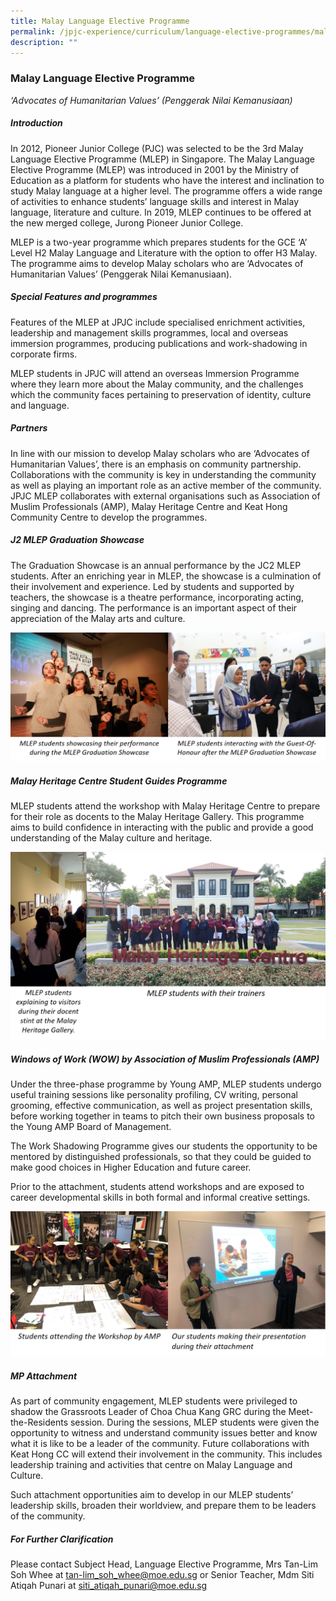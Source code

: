 ```yaml
---
title: Malay Language Elective Programme
permalink: /jpjc-experience/curriculum/language-elective-programmes/malay/
description: ""
---
```

### **Malay Language Elective Programme**
_‘Advocates of Humanitarian Values’ (Penggerak Nilai Kemanusiaan)_

##### **Introduction**
In 2012, Pioneer Junior College (PJC) was selected to be the 3rd Malay Language Elective Programme (MLEP) in Singapore. The Malay Language Elective Programme (MLEP) was introduced in 2001 by the Ministry of Education as a platform for students who have the interest and inclination to study Malay language at a higher level. The programme offers a wide range of activities to enhance students’ language skills and interest in Malay language, literature and culture. In 2019, MLEP continues to be offered at the new merged college, Jurong Pioneer Junior College.

MLEP is a two-year programme which prepares students for the GCE ‘A’ Level H2 Malay Language and Literature with the option to offer H3 Malay. The programme aims to develop Malay scholars who are ‘Advocates of Humanitarian Values’ (Penggerak Nilai Kemanusiaan).

##### **Special Features and programmes**
Features of the MLEP at JPJC include specialised enrichment activities, leadership and management skills programmes, local and overseas immersion programmes, producing publications and work-shadowing in corporate firms.

MLEP students in JPJC will attend an overseas Immersion Programme where they learn more about the Malay community, and the challenges which the community faces pertaining to preservation of identity, culture and language.

##### **Partners**
In line with our mission to develop Malay scholars who are ‘Advocates of Humanitarian Values’, there is an emphasis on community partnership. Collaborations with the community is key in understanding the community as well as playing an important role as an active member of the community. JPJC MLEP collaborates with external organisations such as Association of Muslim Professionals (AMP), Malay Heritage Centre and Keat Hong Community Centre to develop the programmes.

##### **J2 MLEP Graduation Showcase**
The Graduation Showcase is an annual performance by the JC2 MLEP students. After an enriching year in MLEP, the showcase is a culmination of their involvement and experience. Led by students and supported by teachers, the showcase is a theatre performance, incorporating acting, singing and dancing. The performance is an important aspect of their appreciation of the Malay arts and culture.

![](/images/mlep1.png)

##### **Malay Heritage Centre Student Guides Programme**
MLEP students attend the workshop with Malay Heritage Centre to prepare for their role as docents to the Malay Heritage Gallery. This programme aims to build confidence in interacting with the public and provide a good understanding of the Malay culture and heritage.

![](/images/MLEP%201.png)

##### **Windows of Work (WOW) by Association of Muslim Professionals (AMP)**
Under the three-phase programme by Young AMP, MLEP students undergo useful training sessions like personality profiling, CV writing, personal grooming, effective communication, as well as project presentation skills, before working together in teams to pitch their own business proposals to the Young AMP Board of Management.

The Work Shadowing Programme gives our students the opportunity to be mentored by distinguished professionals, so that they could be guided to make good choices in Higher Education and future career.

Prior to the attachment, students attend workshops and are exposed to career developmental skills in both formal and informal creative settings.

![](/images/MLEP%202.png)

##### **MP Attachment**
As part of community engagement, MLEP students were privileged to shadow the Grassroots Leader of Choa Chua Kang GRC during the Meet-the-Residents session. During the sessions, MLEP students were given the opportunity to witness and understand community issues better and know what it is like to be a leader of the community. Future collaborations with Keat Hong CC will extend their involvement in the community. This includes leadership training and activities that centre on Malay Language and Culture.

Such attachment opportunities aim to develop in our MLEP students’ leadership skills, broaden their worldview, and prepare them to be leaders of the community.

##### **For Further Clarification**
Please contact Subject Head, Language Elective Programme, Mrs Tan-Lim Soh Whee at [tan-lim\_soh\_whee@moe.edu.sg](mailto:tan-lim_soh_whee@moe.edu.sg) or Senior Teacher, Mdm Siti Atiqah Punari at [siti\_atiqah\_punari@moe.edu.sg](mailto:siti_atiqah_punari@moe.edu.sg)